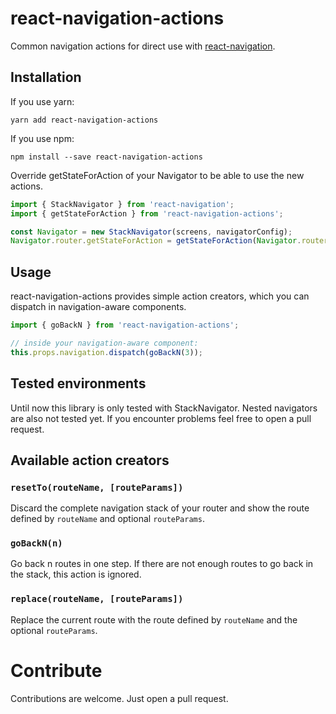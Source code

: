 # react-navigation-actions
Common navigation actions for direct use with [react-navigation](https://reactnavigation.org/).


## Installation
If you use yarn:
```
yarn add react-navigation-actions
```

If you use npm:
```
npm install --save react-navigation-actions
```

Override getStateForAction of your Navigator to be able to use the new actions.
```js
import { StackNavigator } from 'react-navigation';
import { getStateForAction } from 'react-navigation-actions';

const Navigator = new StackNavigator(screens, navigatorConfig);
Navigator.router.getStateForAction = getStateForAction(Navigator.router.getStateForAction);
```

## Usage
react-navigation-actions provides simple action creators, which you can dispatch in navigation-aware components.

```js
import { goBackN } from 'react-navigation-actions';

// inside your navigation-aware component:
this.props.navigation.dispatch(goBackN(3));
```

## Tested environments
Until now this library is only tested with StackNavigator. Nested navigators are also not tested yet. If you encounter problems feel free to open a pull request.


## Available action creators
### `resetTo(routeName, [routeParams])`
Discard the complete navigation stack of your router and show the route defined by `routeName` and optional
`routeParams`.

### `goBackN(n)`
Go back n routes in one step. If there are not enough routes to go back in the stack, this action is ignored.

### `replace(routeName, [routeParams])`
Replace the current route with the route defined by `routeName` and the optional `routeParams`.


# Contribute
Contributions are welcome. Just open a pull request.
